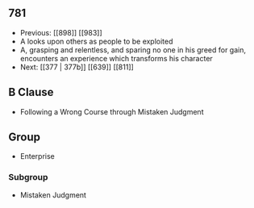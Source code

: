 ## 781
- Previous: [[898]] [[983]] 
- A looks upon others as people to be exploited
- A, grasping and relentless, and sparing no one in his greed for gain, encounters an experience which transforms his character
- Next: [[377 | 377b]] [[639]] [[811]] 

## B Clause
- Following a Wrong Course through Mistaken Judgment

## Group
- Enterprise

### Subgroup
- Mistaken Judgment

